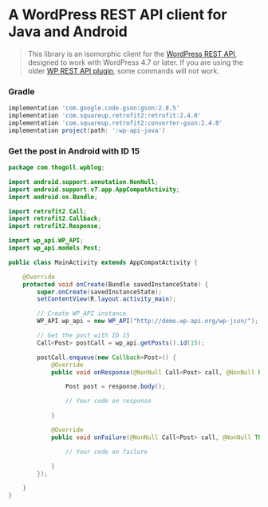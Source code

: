 # A WordPress REST API client for Java and Android

> This library is an isomorphic client for the [WordPress REST API](http://developer.wordpress.org/rest-api), designed to work with WordPress 4.7 or later. If you are using the older [WP REST API plugin](https://github.com/WP-API/WP-API), some commands will not work.

### Gradle

```groovy
implementation 'com.google.code.gson:gson:2.8.5'
implementation 'com.squareup.retrofit2:retrofit:2.4.0'
implementation 'com.squareup.retrofit2:converter-gson:2.4.0'
implementation project(path: ':wp-api-java')
```

### Get the post in Android with ID 15

```java
package com.thogoll.wpblog;

import android.support.annotation.NonNull;
import android.support.v7.app.AppCompatActivity;
import android.os.Bundle;

import retrofit2.Call;
import retrofit2.Callback;
import retrofit2.Response;

import wp_api.WP_API;
import wp_api.models.Post;

public class MainActivity extends AppCompatActivity {

    @Override
    protected void onCreate(Bundle savedInstanceState) {
        super.onCreate(savedInstanceState);
        setContentView(R.layout.activity_main);

        // Create WP_API instance
        WP_API wp_api = new WP_API("http://demo.wp-api.org/wp-json/");

        // Get the post with ID 15
        Call<Post> postCall = wp_api.getPosts().id(15);

        postCall.enqueue(new Callback<Post>() {
            @Override
            public void onResponse(@NonNull Call<Post> call, @NonNull Response<Post> response) {

                Post post = response.body();

                // Your code on response

            }

            @Override
            public void onFailure(@NonNull Call<Post> call, @NonNull Throwable t) {

                // Your code on failure

            }
        });

    }
}
```
